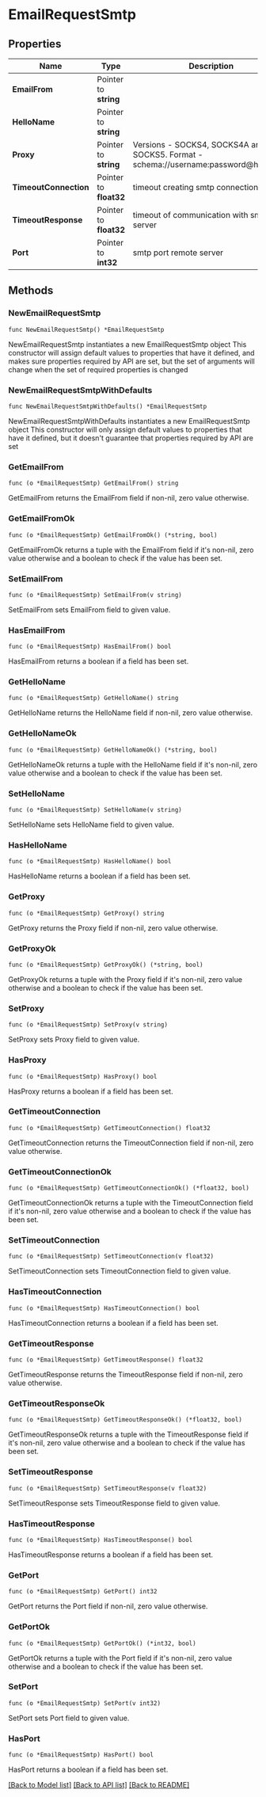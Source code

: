 # EmailRequestSmtp

## Properties

Name | Type | Description | Notes
------------ | ------------- | ------------- | -------------
**EmailFrom** | Pointer to **string** |  | [optional] [default to "user@example.org"]
**HelloName** | Pointer to **string** |  | [optional] [default to "localhost"]
**Proxy** | Pointer to **string** | Versions - SOCKS4, SOCKS4A and SOCKS5. Format -  schema://username:password@host:port.  | [optional] 
**TimeoutConnection** | Pointer to **float32** | timeout creating smtp connection | [optional] [default to 5.0]
**TimeoutResponse** | Pointer to **float32** | timeout of communication with smtp server | [optional] 
**Port** | Pointer to **int32** | smtp port remote server | [optional] [default to 25]

## Methods

### NewEmailRequestSmtp

`func NewEmailRequestSmtp() *EmailRequestSmtp`

NewEmailRequestSmtp instantiates a new EmailRequestSmtp object
This constructor will assign default values to properties that have it defined,
and makes sure properties required by API are set, but the set of arguments
will change when the set of required properties is changed

### NewEmailRequestSmtpWithDefaults

`func NewEmailRequestSmtpWithDefaults() *EmailRequestSmtp`

NewEmailRequestSmtpWithDefaults instantiates a new EmailRequestSmtp object
This constructor will only assign default values to properties that have it defined,
but it doesn't guarantee that properties required by API are set

### GetEmailFrom

`func (o *EmailRequestSmtp) GetEmailFrom() string`

GetEmailFrom returns the EmailFrom field if non-nil, zero value otherwise.

### GetEmailFromOk

`func (o *EmailRequestSmtp) GetEmailFromOk() (*string, bool)`

GetEmailFromOk returns a tuple with the EmailFrom field if it's non-nil, zero value otherwise
and a boolean to check if the value has been set.

### SetEmailFrom

`func (o *EmailRequestSmtp) SetEmailFrom(v string)`

SetEmailFrom sets EmailFrom field to given value.

### HasEmailFrom

`func (o *EmailRequestSmtp) HasEmailFrom() bool`

HasEmailFrom returns a boolean if a field has been set.

### GetHelloName

`func (o *EmailRequestSmtp) GetHelloName() string`

GetHelloName returns the HelloName field if non-nil, zero value otherwise.

### GetHelloNameOk

`func (o *EmailRequestSmtp) GetHelloNameOk() (*string, bool)`

GetHelloNameOk returns a tuple with the HelloName field if it's non-nil, zero value otherwise
and a boolean to check if the value has been set.

### SetHelloName

`func (o *EmailRequestSmtp) SetHelloName(v string)`

SetHelloName sets HelloName field to given value.

### HasHelloName

`func (o *EmailRequestSmtp) HasHelloName() bool`

HasHelloName returns a boolean if a field has been set.

### GetProxy

`func (o *EmailRequestSmtp) GetProxy() string`

GetProxy returns the Proxy field if non-nil, zero value otherwise.

### GetProxyOk

`func (o *EmailRequestSmtp) GetProxyOk() (*string, bool)`

GetProxyOk returns a tuple with the Proxy field if it's non-nil, zero value otherwise
and a boolean to check if the value has been set.

### SetProxy

`func (o *EmailRequestSmtp) SetProxy(v string)`

SetProxy sets Proxy field to given value.

### HasProxy

`func (o *EmailRequestSmtp) HasProxy() bool`

HasProxy returns a boolean if a field has been set.

### GetTimeoutConnection

`func (o *EmailRequestSmtp) GetTimeoutConnection() float32`

GetTimeoutConnection returns the TimeoutConnection field if non-nil, zero value otherwise.

### GetTimeoutConnectionOk

`func (o *EmailRequestSmtp) GetTimeoutConnectionOk() (*float32, bool)`

GetTimeoutConnectionOk returns a tuple with the TimeoutConnection field if it's non-nil, zero value otherwise
and a boolean to check if the value has been set.

### SetTimeoutConnection

`func (o *EmailRequestSmtp) SetTimeoutConnection(v float32)`

SetTimeoutConnection sets TimeoutConnection field to given value.

### HasTimeoutConnection

`func (o *EmailRequestSmtp) HasTimeoutConnection() bool`

HasTimeoutConnection returns a boolean if a field has been set.

### GetTimeoutResponse

`func (o *EmailRequestSmtp) GetTimeoutResponse() float32`

GetTimeoutResponse returns the TimeoutResponse field if non-nil, zero value otherwise.

### GetTimeoutResponseOk

`func (o *EmailRequestSmtp) GetTimeoutResponseOk() (*float32, bool)`

GetTimeoutResponseOk returns a tuple with the TimeoutResponse field if it's non-nil, zero value otherwise
and a boolean to check if the value has been set.

### SetTimeoutResponse

`func (o *EmailRequestSmtp) SetTimeoutResponse(v float32)`

SetTimeoutResponse sets TimeoutResponse field to given value.

### HasTimeoutResponse

`func (o *EmailRequestSmtp) HasTimeoutResponse() bool`

HasTimeoutResponse returns a boolean if a field has been set.

### GetPort

`func (o *EmailRequestSmtp) GetPort() int32`

GetPort returns the Port field if non-nil, zero value otherwise.

### GetPortOk

`func (o *EmailRequestSmtp) GetPortOk() (*int32, bool)`

GetPortOk returns a tuple with the Port field if it's non-nil, zero value otherwise
and a boolean to check if the value has been set.

### SetPort

`func (o *EmailRequestSmtp) SetPort(v int32)`

SetPort sets Port field to given value.

### HasPort

`func (o *EmailRequestSmtp) HasPort() bool`

HasPort returns a boolean if a field has been set.


[[Back to Model list]](../README.md#documentation-for-models) [[Back to API list]](../README.md#documentation-for-api-endpoints) [[Back to README]](../README.md)



